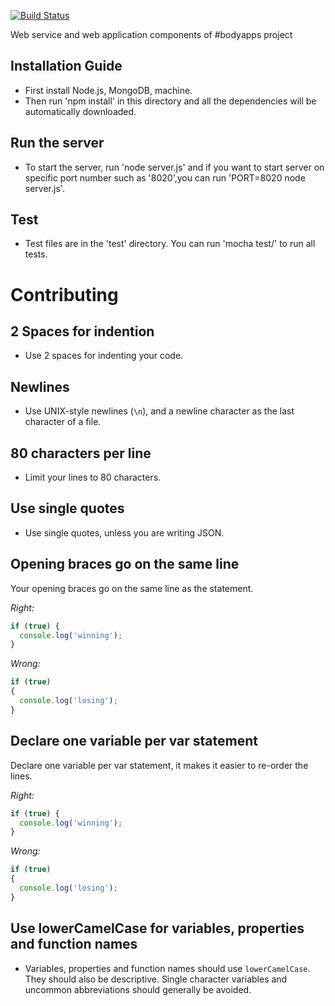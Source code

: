 [![Build Status](https://travis-ci.org/fashiontec/bodyapps-service.svg?branch=master)](https://travis-ci.org/fashiontec/bodyapps-service)

Web service and web application components of #bodyapps project

## Installation Guide

* First install Node.js, MongoDB, machine. 
* Then run 'npm install' in this directory and all the dependencies will be automatically downloaded.

## Run the server

* To start the server, run 'node server.js' and if you want to start server on specific port number such as '8020',you can run 'PORT=8020 node server.js'.

## Test

* Test files are in the 'test' directory. You can run 'mocha test/' to run all tests.

# Contributing

## 2 Spaces for indention

* Use 2 spaces for indenting your code.

## Newlines

* Use UNIX-style newlines (`\n`), and a newline character as the last character
of a file.

## 80 characters per line

* Limit your lines to 80 characters.

## Use single quotes

* Use single quotes, unless you are writing JSON.

## Opening braces go on the same line

Your opening braces go on the same line as the statement.

*Right:*

```js
if (true) {
  console.log('winning');
}
```

*Wrong:*

```js
if (true)
{
  console.log('losing');
}
```

## Declare one variable per var statement

Declare one variable per var statement, it makes it easier to re-order the lines.

*Right:*

```js
if (true) {
  console.log('winning');
}
```

*Wrong:*

```js
if (true)
{
  console.log('losing');
}
```

## Use lowerCamelCase for variables, properties and function names

* Variables, properties and function names should use `lowerCamelCase`.  They
should also be descriptive. Single character variables and uncommon
abbreviations should generally be avoided.
